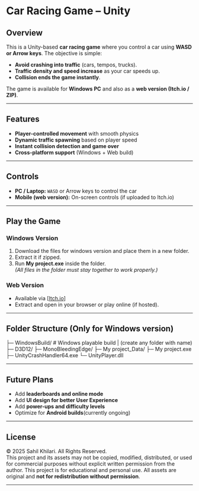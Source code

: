 # Car Racing Game – Unity

## Overview
This is a Unity-based **car racing game** where you control a car using **WASD or Arrow keys**. The objective is simple:  
- **Avoid crashing into traffic** (cars, tempos, trucks).  
- **Traffic density and speed increase** as your car speeds up.  
- **Collision ends the game instantly**.  

The game is available for **Windows PC** and also as a **web version (Itch.io / ZIP)**.

---

## Features
- **Player-controlled movement** with smooth physics  
- **Dynamic traffic spawning** based on player speed  
- **Instant collision detection and game over**  
- **Cross-platform support** (Windows + Web build)  

---

## Controls
- **PC / Laptop:** `WASD` or Arrow keys to control the car  
- **Mobile (web version):** On-screen controls (if uploaded to Itch.io)

---

## Play the Game
### **Windows Version**
1. Download the files for windows version and place them in a new folder.  
2. Extract it if zipped.  
3. Run **My project.exe** inside the folder.  
*(All files in the folder must stay together to work properly.)*

### **Web Version**
- Available via [[Itch.io](https://cargame.itch.io/hehe)]  
- Extract and open in your browser or play online (if hosted).  

---

## Folder Structure (Only for Windows version)
├─ WindowsBuild/ # Windows playable build | (create any folder with name)
 ├─ D3D12/
 ├─ MonoBleedingEdge/
 ├─ My project_Data/
 ├─ My project.exe
 ├─ UnityCrashHandler64.exe
 └─ UnityPlayer.dll

---

## Future Plans
- Add **leaderboards and online mode**  
- Add **UI design for better User Experience**  
- Add **power-ups and difficulty levels**  
- Optimize for **Android builds**(currently ongoing)  

---


## License
© 2025 Sahil Khilari. All Rights Reserved.  
This project and its assets may not be copied, modified, distributed, or used for commercial purposes without explicit written permission from the author.
This project is for educational and personal use. All assets are original and **not for redistribution without permission**.

---
